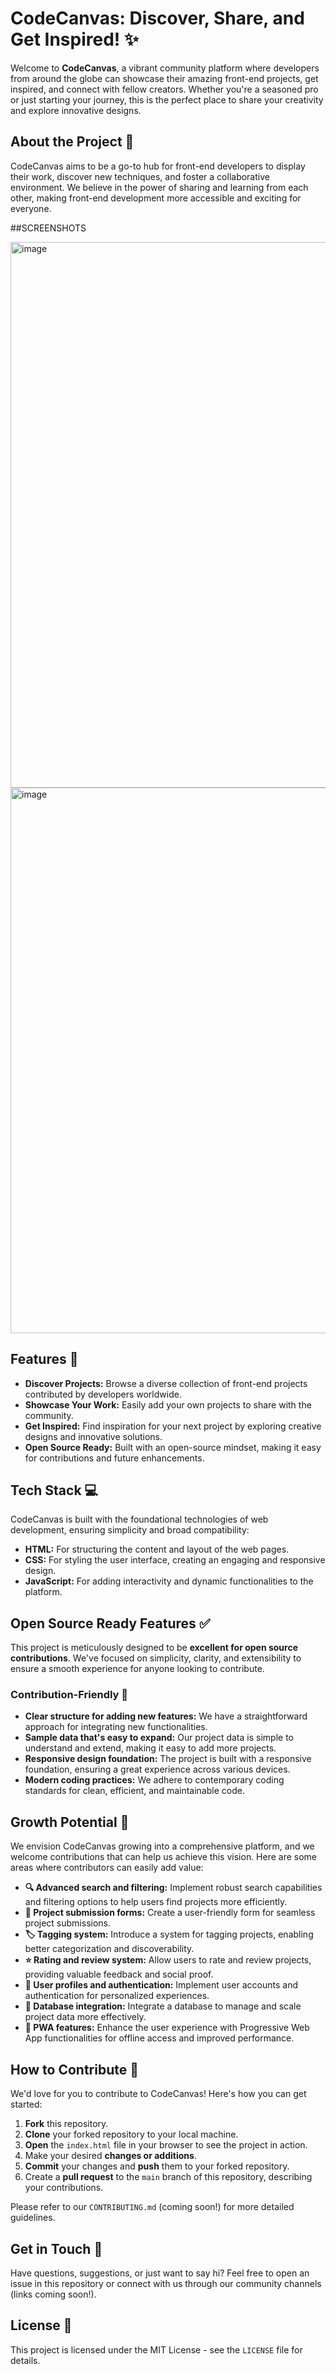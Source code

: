 # CodeCanvas: Discover, Share, and Get Inspired! ✨

Welcome to **CodeCanvas**, a vibrant community platform where developers from around the globe can showcase their amazing front-end projects, get inspired, and connect with fellow creators. Whether you're a seasoned pro or just starting your journey, this is the perfect place to share your creativity and explore innovative designs.

## About the Project 🌟

CodeCanvas aims to be a go-to hub for front-end developers to display their work, discover new techniques, and foster a collaborative environment. We believe in the power of sharing and learning from each other, making front-end development more accessible and exciting for everyone.

##SCREENSHOTS

<img width="1848" height="873" alt="image" src="https://github.com/user-attachments/assets/70fc2f4c-d973-4821-951d-15247f791402" />
<img width="1892" height="873" alt="image" src="https://github.com/user-attachments/assets/489c2b11-3ad2-4d48-a535-3567df34bdf6" />



## Features 🚀

* **Discover Projects:** Browse a diverse collection of front-end projects contributed by developers worldwide.
* **Showcase Your Work:** Easily add your own projects to share with the community.
* **Get Inspired:** Find inspiration for your next project by exploring creative designs and innovative solutions.
* **Open Source Ready:** Built with an open-source mindset, making it easy for contributions and future enhancements.

## Tech Stack 💻

CodeCanvas is built with the foundational technologies of web development, ensuring simplicity and broad compatibility:

* **HTML:** For structuring the content and layout of the web pages.
* **CSS:** For styling the user interface, creating an engaging and responsive design.
* **JavaScript:** For adding interactivity and dynamic functionalities to the platform.

## Open Source Ready Features ✅

This project is meticulously designed to be **excellent for open source contributions**. We've focused on simplicity, clarity, and extensibility to ensure a smooth experience for anyone looking to contribute.

### Contribution-Friendly 👋

* **Clear structure for adding new features:** We have a straightforward approach for integrating new functionalities.
* **Sample data that's easy to expand:** Our project data is simple to understand and extend, making it easy to add more projects.
* **Responsive design foundation:** The project is built with a responsive foundation, ensuring a great experience across various devices.
* **Modern coding practices:** We adhere to contemporary coding standards for clean, efficient, and maintainable code.

## Growth Potential 🌱

We envision CodeCanvas growing into a comprehensive platform, and we welcome contributions that can help us achieve this vision. Here are some areas where contributors can easily add value:

* **🔍 Advanced search and filtering:** Implement robust search capabilities and filtering options to help users find projects more efficiently.
* **📝 Project submission forms:** Create a user-friendly form for seamless project submissions.
* **🏷️ Tagging system:** Introduce a system for tagging projects, enabling better categorization and discoverability.
* **⭐ Rating and review system:** Allow users to rate and review projects, providing valuable feedback and social proof.
* **👤 User profiles and authentication:** Implement user accounts and authentication for personalized experiences.
* **💾 Database integration:** Integrate a database to manage and scale project data more effectively.
* **📱 PWA features:** Enhance the user experience with Progressive Web App functionalities for offline access and improved performance.

## How to Contribute 🤝

We'd love for you to contribute to CodeCanvas! Here's how you can get started:

1. **Fork** this repository.
2. **Clone** your forked repository to your local machine.
3. **Open** the `index.html` file in your browser to see the project in action.
4. Make your desired **changes or additions**.
5. **Commit** your changes and **push** them to your forked repository.
6. Create a **pull request** to the `main` branch of this repository, describing your contributions.

Please refer to our `CONTRIBUTING.md` (coming soon!) for more detailed guidelines.

## Get in Touch 💬

Have questions, suggestions, or just want to say hi? Feel free to open an issue in this repository or connect with us through our community channels (links coming soon!).

## License 📄

This project is licensed under the MIT License - see the `LICENSE` file for details.
